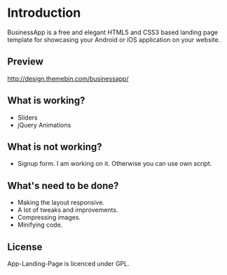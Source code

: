 # Introduction
BusinessApp is a free and elegant HTML5 and CSS3 based landing page template for showcasing your Android or iOS application on your website.


## Preview
http://design.themebin.com/businessapp/

## What is working?

- Sliders
- jQuery Animations

## What is not working?

- Signup form. I am working on it. Otherwise you can use own script.

## What's need to be done?

- Making the layout responsive.
- A lot of tweaks and improvements.
- Compressing images.
- Minifying code.

## License
App-Landing-Page is licenced under GPL.
